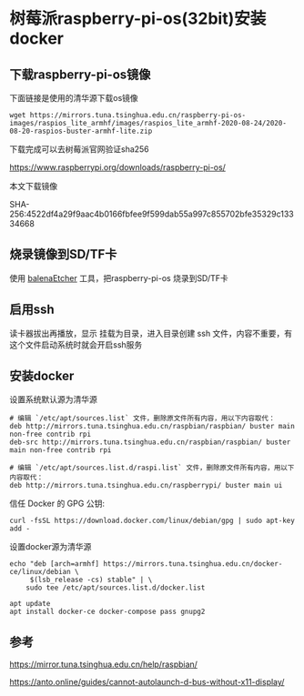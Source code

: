 # 树莓派raspberry-pi-os(32bit)安装docker

## 下载raspberry-pi-os镜像

下面链接是使用的清华源下载os镜像

```
wget https://mirrors.tuna.tsinghua.edu.cn/raspberry-pi-os-images/raspios_lite_armhf/images/raspios_lite_armhf-2020-08-24/2020-08-20-raspios-buster-armhf-lite.zip
```

下载完成可以去树莓派官网验证sha256

https://www.raspberrypi.org/downloads/raspberry-pi-os/

本文下载镜像 

SHA-256:4522df4a29f9aac4b0166fbfee9f599dab55a997c855702bfe35329c13334668

## 烧录镜像到SD/TF卡

使用 [balenaEtcher](https://www.balena.io/etcher/) 工具，把raspberry-pi-os 烧录到SD/TF卡

## 启用ssh

读卡器拔出再播放，显示 挂载为目录，进入目录创建 ssh 文件，内容不重要，有这个文件启动系统时就会开启ssh服务


## 安装docker

设置系统默认源为清华源

```
# 编辑 `/etc/apt/sources.list` 文件，删除原文件所有内容，用以下内容取代：
deb http://mirrors.tuna.tsinghua.edu.cn/raspbian/raspbian/ buster main non-free contrib rpi
deb-src http://mirrors.tuna.tsinghua.edu.cn/raspbian/raspbian/ buster main non-free contrib rpi

# 编辑 `/etc/apt/sources.list.d/raspi.list` 文件，删除原文件所有内容，用以下内容取代：
deb http://mirrors.tuna.tsinghua.edu.cn/raspberrypi/ buster main ui
```

信任 Docker 的 GPG 公钥:

```
curl -fsSL https://download.docker.com/linux/debian/gpg | sudo apt-key add -
```

设置docker源为清华源

```
echo "deb [arch=armhf] https://mirrors.tuna.tsinghua.edu.cn/docker-ce/linux/debian \
     $(lsb_release -cs) stable" | \
    sudo tee /etc/apt/sources.list.d/docker.list
```

```
apt update
apt install docker-ce docker-compose pass gnupg2
```

## 参考 

https://mirror.tuna.tsinghua.edu.cn/help/raspbian/

https://anto.online/guides/cannot-autolaunch-d-bus-without-x11-display/